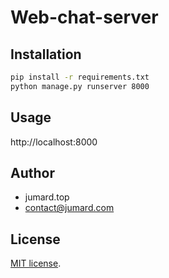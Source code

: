 # Web-chat-server

## Installation
  
```bash
pip install -r requirements.txt
python manage.py runserver 8000
```
 
## Usage
 
http://localhost:8000
 
 
## Author

* jumard.top
* contact@jumard.com
 
## License
[MIT license](https://en.wikipedia.org/wiki/MIT_License).
 
